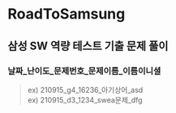 # RoadToSamsung

## 삼성 SW 역량 테스트 기출 문제 풀이

### 날짜_난이도_문제번호_문제이름_이름이니셜
> ex) 210915_g4_16236_아기상어_asd <br>
> ex) 210915_d3_1234_swea문제_dfg
